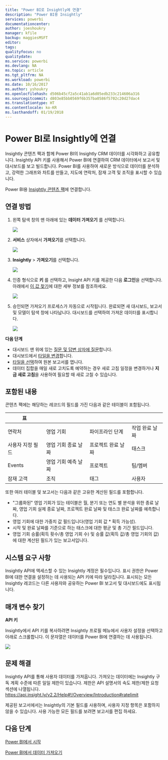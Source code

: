 ```yaml
---
title: "Power BI로 Insightly에 연결"
description: "Power BI용 Insightly"
services: powerbi
documentationcenter: 
author: joeshoukry
manager: kfile
backup: maggiesMSFT
editor: 
tags: 
qualityfocus: no
qualitydate: 
ms.service: powerbi
ms.devlang: NA
ms.topic: article
ms.tgt_pltfrm: NA
ms.workload: powerbi
ms.date: 10/16/2017
ms.author: yshoukry
ms.openlocfilehash: d506b45cf2a5c41ab1a6d05edb233c214606a316
ms.sourcegitcommit: d803e85bb0569f6b357ba0586f5702c20d27dac4
ms.translationtype: HT
ms.contentlocale: ko-KR
ms.lasthandoff: 01/19/2018
---
```

# <a name="connect-to-insightly-with-power-bi"></a>Power BI로 Insightly에 연결
Insightly 콘텐츠 팩과 함께 Power BI의 Insightly CRM 데이터를 시각화하고 공유합니다. Insightly API 키를 사용해서 Power BI에 연결하여 CRM 데이터에서 보고서 및 대시보드를 보고 빌드합니다. Power BI를 사용하여 새로운 방식으로 데이터를 분석하고, 강력한 그래프와 차트를 만들고, 지도에 연락처, 잠재 고객 및 조직을 표시할 수 있습니다.

Power BI용 [Insightly 콘텐츠 팩](https://app.powerbi.com/getdata/services/insightly)에 연결합니다.

## <a name="how-to-connect"></a>연결 방법
1. 왼쪽 탐색 창의 맨 아래에 있는 **데이터 가져오기** 를 선택합니다.
   
   ![](media/service-connect-to-insightly/getdata.png)
2. **서비스** 상자에서 **가져오기**를 선택합니다.
   
   ![](media/service-connect-to-insightly/services.png)
3. **Insightly** \> **가져오기**를 선택합니다.
   
   ![](media/service-connect-to-insightly/insightly.png)
4. 인증 형식으로 **키** 를 선택하고, Insight API 키를 제공한 다음 **로그인**을 선택합니다. 아래에서 [이 값 찾기](#FindingParams)에 대한 세부 정보를 참조하세요.
   
   ![](media/service-connect-to-insightly/creds.png)
5. 승인되면 가져오기 프로세스가 자동으로 시작됩니다. 완료되면 새 대시보드, 보고서 및 모델이 탐색 창에 나타납니다. 대시보드를 선택하여 가져온 데이터를 표시합니다.
   
     ![](media/service-connect-to-insightly/dashboard.png)

**다음 단계**

* 대시보드 맨 위에 있는 [질문 및 답변 상자에 질문](power-bi-q-and-a.md)합니다.
* 대시보드에서 [타일을 변경](service-dashboard-edit-tile.md)합니다.
* [타일을 선택](service-dashboard-tiles.md)하여 원본 보고서를 엽니다.
* 데이터 집합을 매일 새로 고치도록 예약하는 경우 새로 고침 일정을 변경하거나 **지금 새로 고침**을 사용하여 필요할 때 새로 고칠 수 있습니다.

## <a name="whats-included"></a>포함된 내용
콘텐츠 팩에는 해당하는 레코드의 필드를 가진 다음과 같은 테이블이 포함됩니다.

| 표 |  |  |  |
| --- | --- | --- | --- |
| 연락처 |영업 기회 |파이프라인 단계 |작업 완료 날짜 |
| 사용자 지정 필드 |영업 기회 종료 날짜 |프로젝트 완료 날짜 |태스크 |
| Events |영업 기회 예측 날짜 |프로젝트 |팀/멤버 |
| 잠재 고객 |조직 |태그 |사용자 |

또한 여러 테이블 및 보고서는 다음과 같은 고유한 계산된 필드를 포함합니다.  

* "그룹화된" 영업 기회가 있는 테이블은 월, 분기 또는 연도 별 분석을 위한 종료 날짜, 영업 기회 실제 종료 날짜, 프로젝트 완료 날짜 및 태스크 완료 날짜를 예측합니다.  
* 영업 기회에 대한 가중치 값 필드입니다(영업 기회 값 * 획득 가능성).  
* 시작 및 완료 날짜를 기준으로 하는 태스크에 대한 평균 및 총 기간 필드입니다.  
* 영업 기회 승률(획득 횟수/총 영업 기회 수) 및 승률 값(획득 값/총 영업 기회의 값)에 대한 계산된 필드가 있는 보고서입니다.  

## <a name="system-requirements"></a>시스템 요구 사항
Insightly API에 액세스할 수 있는 Insightly 계정은 필수입니다. 표시 권한은 Power BI에 대한 연결을 설정하는 데 사용되는 API 키에 따라 달라집니다. 표시되는 모든 Insightly 레코드는 다른 사용자와 공유하는 Power BI 보고서 및 대시보드에도 표시됩니다.

<a name="FindingParams"></a>

## <a name="finding-parameters"></a>매개 변수 찾기
**API 키**

Insightly에서 API 키를 복사하려면 Insightly 프로필 메뉴에서 사용자 설정을 선택하고 아래로 스크롤합니다. 이 문자열은 데이터를 Power BI에 연결하는 데 사용됩니다.

![](media/service-connect-to-insightly/findapi.png)

## <a name="troubleshooting"></a>문제 해결
Insightly API를 통해 사용자 데이터를 가져옵니다. 가져오는 데이터에는 Insightly 구독 계획 수준에 따른 일일 제한이 있습니다. 제한은 API 설명서의 속도 제한/제한 요청 섹션에 나열됩니다. https://api.insight.ly/v2.2/Help#!/Overview/Introduction#ratelimit

제공된 보고서에서는 Insightly의 기본 필드를 사용하며, 사용자 지정 항목은 포함하지 않을 수 있습니다. 사용 가능한 모든 필드를 보려면 보고서를 편집 하세요.

## <a name="next-steps"></a>다음 단계
[Power BI에서 시작](service-get-started.md)

[Power BI에서 데이터 가져오기](service-get-data.md)

